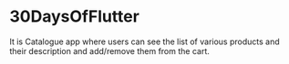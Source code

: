 # 30DaysOfFlutter

It is Catalogue app where users can see the list of various products and their description and add/remove them from the cart.
